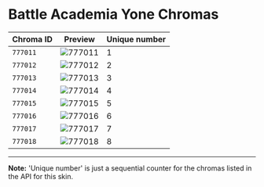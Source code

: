 # Battle Academia Yone Chromas

| Chroma ID | Preview | Unique number |
|---|---|---|
| `777011` | ![777011](https://raw.communitydragon.org/latest/plugins/rcp-be-lol-game-data/global/default/v1/champion-chroma-images/777/777011.png) | 1 |
| `777012` | ![777012](https://raw.communitydragon.org/latest/plugins/rcp-be-lol-game-data/global/default/v1/champion-chroma-images/777/777012.png) | 2 |
| `777013` | ![777013](https://raw.communitydragon.org/latest/plugins/rcp-be-lol-game-data/global/default/v1/champion-chroma-images/777/777013.png) | 3 |
| `777014` | ![777014](https://raw.communitydragon.org/latest/plugins/rcp-be-lol-game-data/global/default/v1/champion-chroma-images/777/777014.png) | 4 |
| `777015` | ![777015](https://raw.communitydragon.org/latest/plugins/rcp-be-lol-game-data/global/default/v1/champion-chroma-images/777/777015.png) | 5 |
| `777016` | ![777016](https://raw.communitydragon.org/latest/plugins/rcp-be-lol-game-data/global/default/v1/champion-chroma-images/777/777016.png) | 6 |
| `777017` | ![777017](https://raw.communitydragon.org/latest/plugins/rcp-be-lol-game-data/global/default/v1/champion-chroma-images/777/777017.png) | 7 |
| `777018` | ![777018](https://raw.communitydragon.org/latest/plugins/rcp-be-lol-game-data/global/default/v1/champion-chroma-images/777/777018.png) | 8 |

---

**Note:** 'Unique number' is just a sequential counter for the chromas listed in the API for this skin.